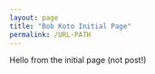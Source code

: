 ```yaml
---
layout: page
title: "Bob Koto Initial Page"
permalink: /URL-PATH
---
```



Hello from the initial page (not post!)
